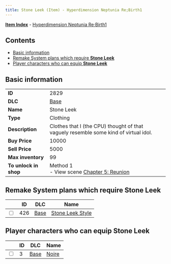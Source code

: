 ```yaml
---
title: Stone Leek (Item) - Hyperdimension Neptunia Re;Birth1
---
```


[**Item Index**](/neptunia/rb1/item/index.html) - [Hyperdimension Neptunia Re;Birth1](/neptunia/rb1)

## Contents

- [Basic information](#basic-information)
- [Remake System plans which require **Stone Leek**](#remake-system-plans-which-require-stone-leek)
- [Player characters who can equip **Stone Leek**](#player-characters-who-can-equip-stone-leek)
## Basic information

|   |   |
| -- | -- |
| **ID** | 2829 |
| **DLC** | [Base](/neptunia/rb1/dlc/1-base.html) |
| **Name** | Stone Leek |
| **Type** | Clothing |
| **Description** | Clothes that I (the CPU) thought of that vaguely resemble some kind of virtual idol. |
| **Buy Price** | 10000 |
| **Sell Price** | 5000 |
| **Max inventory** | 99 |
| **To unlock in shop** | Method 1<br />- View scene [Chapter 5: Reunion](/neptunia/rb1/scene/1-503-chapter-5-reunion.html) |


## Remake System plans which require **Stone Leek**

|    | ID | DLC | Name |
| -- | -- | --- | ---- |
| <input type="checkbox" id="rb1-quest-1-426" class="trackbox" /> | 426 | [Base](/neptunia/rb1/dlc/1-base.html) | [Stone Leek Style](/neptunia/rb1/quest/1-426-stone-leek-style.html) |


## Player characters who can equip **Stone Leek**

|    | ID | DLC | Name |
| -- | -- | --- | ---- |
| <input type="checkbox" id="rb1-player-1-3" class="trackbox" /> | 3 | [Base](/neptunia/rb1/dlc/1-base.html) | [Noire](/neptunia/rb1/player/1-3-noire.html) |
